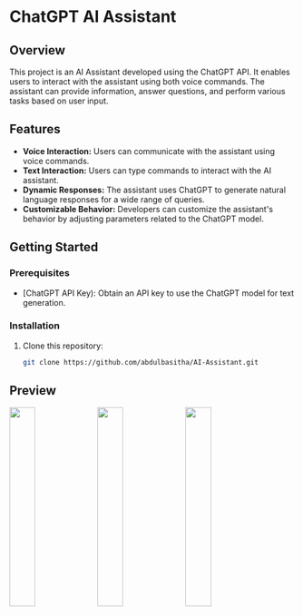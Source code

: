 # ChatGPT AI Assistant

## Overview

This project is an AI Assistant developed using the ChatGPT API. It enables users to interact with the assistant using both voice commands. The assistant can provide information, answer questions, and perform various tasks based on user input.

## Features

- **Voice Interaction:** Users can communicate with the assistant using voice commands.
- **Text Interaction:** Users can type commands to interact with the AI assistant.
- **Dynamic Responses:** The assistant uses ChatGPT to generate natural language responses for a wide range of queries.
- **Customizable Behavior:** Developers can customize the assistant's behavior by adjusting parameters related to the ChatGPT model.

## Getting Started

### Prerequisites

- [ChatGPT API Key): Obtain an API key to use the ChatGPT model for text generation.


### Installation

1. Clone this repository:

   ```bash
   git clone https://github.com/abdulbasitha/AI-Assistant.git

## Preview
<div>
<img src="https://github.com/abdulbasitha/AI-Assistant/blob/main/assets/screenshots/1.PNG" width="30%" height="30%" >
<img src="https://github.com/abdulbasitha/AI-Assistant/blob/main/assets/screenshots/2.PNG" width="30%" height="30%">
<img src="https://github.com/abdulbasitha/AI-Assistant/blob/main/assets/screenshots/3.PNG" width="30%" height="30%">
</div>
